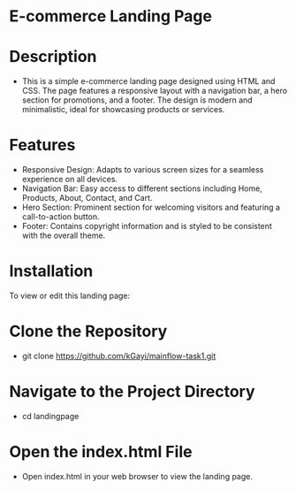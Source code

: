# E-commerce Landing Page
# Description
- This is a simple e-commerce landing page designed using HTML and CSS. The page features a responsive layout with a navigation bar, a hero section for promotions, and a footer. The design is modern and minimalistic, ideal for showcasing products or services.

# Features
- Responsive Design: Adapts to various screen sizes for a seamless experience on all devices.
- Navigation Bar: Easy access to different sections including Home, Products, About, Contact, and Cart.
- Hero Section: Prominent section for welcoming visitors and featuring a call-to-action button.
- Footer: Contains copyright information and is styled to be consistent with the overall theme.
# Installation
To view or edit this landing page:

# Clone the Repository
- git clone https://github.com/kGayi/mainflow-task1.git
# Navigate to the Project Directory
- cd landingpage
# Open the index.html File
- Open index.html in your web browser to view the landing page.
